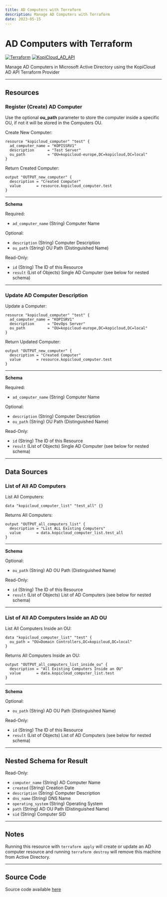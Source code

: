 ```yaml
---
title: AD Computers with Terraform
description: Manage AD Computers with Terraform
date: 2023-05-15
---
```


# AD Computers with Terraform
[![Terraform](https://img.shields.io/badge/terraform-v1.3+-blue.svg)](https://www.terraform.io/downloads.html) [![KopiCloud_AD_API](https://img.shields.io/badge/kopiCloud_ad-v1.0+-blueviolet.svg)](https://www.kopicloud-ad-api.com)

Manage AD Computers in Microsoft Active Directory using the KopiCloud AD API Terraform Provider

----

## Resources

### Register (Create) AD Computer

Use the optional **ou_path** parameter to store the computer inside a specific OU, if not it will be stored in the Computers OU.

Create New Computer:

```
resource "kopicloud_computer" "test" {
  ad_computer_name = "KOPISSRV1"
  description      = "Test Server"
  ou_path          = "OU=kopicloud-europe,DC=kopicloud,DC=local"    
}
```

Return Created Computer:

```
output "OUTPUT_new_computer" {
  description = "Created Computer"
  value       = resource.kopicloud_computer.test
}
```

----

**Schema**

Required:

- ```ad_computer_name``` (String) Computer Name

Optional:

- ```description``` (String) Computer Description
- ```ou_path``` (String) OU Path (Distinguished Name)

Read-Only:

- ```id``` (String) The ID of this Resource
- ```result``` (List of Objects) Single AD Computer (see below for nested schema)

----

### Update AD Computer Description

Update a Computer:

```
resource "kopicloud_computer" "test" {
  ad_computer_name = "KOPISRV1"
  description      = "DevOps Server"
  ou_path          = "OU=kopicloud-europe,DC=kopicloud,DC=local"    
}
```

Return Updated Computer:

```
output "OUTPUT_new_computer" {
  description = "Created Computer"
  value       = resource.kopicloud_computer.test
}
```

----

**Schema**

Required:

- ```ad_computer_name``` (String) Computer Name

Optional:

- ```description``` (String) Computer Description
- ```ou_path``` (String) OU Path (Distinguished Name)

Read-Only:

- ```id``` (String) The ID of this Resource
- ```result``` (List of Objects) Single AD Computer (see below for nested schema)

----

## Data Sources

### List of All AD Computers

List All Computers:

```
data "kopicloud_computer_list" "test_all" {}
```

Returns All Computers:

```
output "OUTPUT_all_computers_list" {
  description = "List ALL Existing Computers"
  value       = data.kopicloud_computer_list.test_all
}
```

----

**Schema**

Optional:

- ```ou_path``` (String) AD OU Path (Distinguished Name)

Read-Only:

- ```id```  (String) The ID of this Resource
- ```result``` (List of Objects) List of AD Computers (see below for nested schema)

----

### List of All AD Computers Inside an AD OU

List All Computers Inside an OU:

```
data "kopicloud_computer_list" "test" {
  ou_path = "OU=Domain Controllers,DC=kopicloud,DC=local"
}
```

Returns All Computers Inside an OU:

```
output "OUTPUT_all_computers_list_inside_ou" {
  description = "All Existing Computers Inside an OU"
  value       = data.kopicloud_computer_list.test
}
```

----

**Schema**

Optional:

- ```ou_path``` (String) AD OU Path (Distinguished Name)

Read-Only:

- ```id```  (String) The ID of this Resource
- ```result``` (List of Objects) List of AD Computers (see below for nested schema)

----

## Nested Schema for Result

Read-Only:

- ```computer_name``` (String) AD Computer Name
- ```created``` (String) Creation Date
- ```description``` (String) Computer Description
- ```dns_name``` (String) DNS Name
- ```operating_system``` (String) Operating System
- ```path``` (String) AD OU Path (Distinguished Name)
- ```sid``` (String) Computer SID

----

## Notes

Running this resource with ```terraform apply``` will create or update an AD computer resource and running ```terraform destroy``` will remove this machine from Active Directory.

----

## Source Code

Source code available [here](https://github.com/KopiCloud-AD-API/terraform-kopicloud-ad-api-computers)
